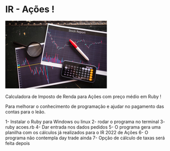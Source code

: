 # IR - Ações !

<img src="\imagens\pexels-rodnae-productions-7947707(2).png" alt="pexels-rodnae-productions-7947707 (2)" style="zoom:50%;" />

Calculadora de Imposto de Renda para Ações com preço médio em Ruby !

Para melhorar o conhecimento de programação e ajudar no pagamento das contas para o leão.



1- Instalar o Ruby para Windows ou linux
2- rodar o programa no terminal 
3- ruby acoes.rb
4- Dar entrada nos dados pedidos
5- O programa gera uma planilha com os cálculos já realizados para o IR 2022 de Ações
6- O programa não contempla day trade ainda
7- Opção de cálculo de taxas será feita depois




